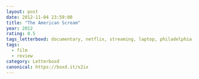 ```yaml
---
layout: post 
date: 2012-11-04 23:59:00
title: "The American Scream"
year: 2012
rating: 0.5
tags_letterboxd: documentary, netflix, streaming, laptop, philadelphia, Leah
tags:
  - film
  - review
category: Letterboxd
canonical: https://boxd.it/x2ix
---
```

